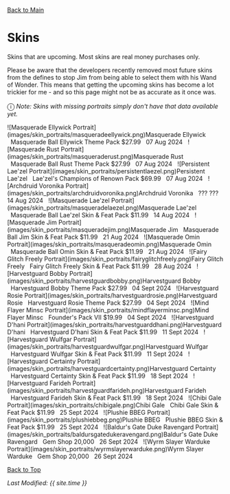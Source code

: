 [Back to Main](index.md)

# Skins

Skins that are upcoming. Most skins are real money purchases only.

Please be aware that the developers recently removed most future skins from the defines to stop Jim from being able to select them with his Wand of Wonder. This means that getting the upcoming skins has become a lot trickier for me - and so this page might not be as accurate as it once was.

<span style="font-size:1.2em;">ⓘ</span> *Note: Skins with missing portraits simply don't have that data available yet.*

<span class="skinTableColumn">
    <span class="skinTableRow">
        <span class="skinTableIcon">
            ![Masquerade Ellywick Portrait](images/skin_portraits/masqueradeellywick.png)Masquerade Ellywick
        </span>
        <span class="skinTableSource">
            <span style="margin-left: 8px;">Masquerade Ball Ellywick Theme Pack</span>
        </span>
        <span class="skinTableCost">
            <span style="margin-right: 8px;">$27.99</span>
        </span>
        <span class="skinTableDate">
            <span style="margin-right: 8px;">07 Aug 2024</span>
        </span>
    </span>
    <span class="skinTableRow">
        <span class="skinTableIcon">
            ![Masquerade Rust Portrait](images/skin_portraits/masqueraderust.png)Masquerade Rust
        </span>
        <span class="skinTableSource">
            <span style="margin-left: 8px;">Masquerade Ball Rust Theme Pack</span>
        </span>
        <span class="skinTableCost">
            <span style="margin-right: 8px;">$27.99</span>
        </span>
        <span class="skinTableDate">
            <span style="margin-right: 8px;">07 Aug 2024</span>
        </span>
    </span>
    <span class="skinTableRow">
        <span class="skinTableIcon">
            ![Persistent Lae'zel Portrait](images/skin_portraits/persistentlaezel.png)Persistent Lae'zel
        </span>
        <span class="skinTableSource">
            <span style="margin-left: 8px;">Lae'zel's Champions of Renown Pack</span>
        </span>
        <span class="skinTableCost">
            <span style="margin-right: 8px;">$69.99</span>
        </span>
        <span class="skinTableDate">
            <span style="margin-right: 8px;">07 Aug 2024</span>
        </span>
    </span>
    <span class="skinTableRow">
        <span class="skinTableIcon">
            ![Archdruid Voronika Portrait](images/skin_portraits/archdruidvoronika.png)Archdruid Voronika
        </span>
        <span class="skinTableSource">
            <span style="margin-left: 8px;">???</span>
        </span>
        <span class="skinTableCost">
            <span style="margin-right: 8px;">???</span>
        </span>
        <span class="skinTableDate">
            <span style="margin-right: 8px;">14 Aug 2024</span>
        </span>
    </span>
    <span class="skinTableRow">
        <span class="skinTableIcon">
            ![Masquerade Lae'zel Portrait](images/skin_portraits/masqueradelaezel.png)Masquerade Lae'zel
        </span>
        <span class="skinTableSource">
            <span style="margin-left: 8px;">Masquerade Ball Lae'zel Skin & Feat Pack</span>
        </span>
        <span class="skinTableCost">
            <span style="margin-right: 8px;">$11.99</span>
        </span>
        <span class="skinTableDate">
            <span style="margin-right: 8px;">14 Aug 2024</span>
        </span>
    </span>
    <span class="skinTableRow">
        <span class="skinTableIcon">
            ![Masquerade Jim Portrait](images/skin_portraits/masqueradejim.png)Masquerade Jim
        </span>
        <span class="skinTableSource">
            <span style="margin-left: 8px;">Masquerade Ball Jim Skin & Feat Pack</span>
        </span>
        <span class="skinTableCost">
            <span style="margin-right: 8px;">$11.99</span>
        </span>
        <span class="skinTableDate">
            <span style="margin-right: 8px;">21 Aug 2024</span>
        </span>
    </span>
    <span class="skinTableRow">
        <span class="skinTableIcon">
            ![Masquerade Omin Portrait](images/skin_portraits/masqueradeomin.png)Masquerade Omin
        </span>
        <span class="skinTableSource">
            <span style="margin-left: 8px;">Masquerade Ball Omin Skin & Feat Pack</span>
        </span>
        <span class="skinTableCost">
            <span style="margin-right: 8px;">$11.99</span>
        </span>
        <span class="skinTableDate">
            <span style="margin-right: 8px;">21 Aug 2024</span>
        </span>
    </span>
    <span class="skinTableRow">
        <span class="skinTableIcon">
            ![Fairy Glitch Freely Portrait](images/skin_portraits/fairyglitchfreely.png)Fairy Glitch Freely
        </span>
        <span class="skinTableSource">
            <span style="margin-left: 8px;">Fairy Glitch Freely Skin & Feat Pack</span>
        </span>
        <span class="skinTableCost">
            <span style="margin-right: 8px;">$11.99</span>
        </span>
        <span class="skinTableDate">
            <span style="margin-right: 8px;">28 Aug 2024</span>
        </span>
    </span>
    <span class="skinTableRow">
        <span class="skinTableIcon">
            ![Harvestguard Bobby Portrait](images/skin_portraits/harvestguardbobby.png)Harvestguard Bobby
        </span>
        <span class="skinTableSource">
            <span style="margin-left: 8px;">Harvestguard Bobby Theme Pack</span>
        </span>
        <span class="skinTableCost">
            <span style="margin-right: 8px;">$27.99</span>
        </span>
        <span class="skinTableDate">
            <span style="margin-right: 8px;">04 Sept 2024</span>
        </span>
    </span>
    <span class="skinTableRow">
        <span class="skinTableIcon">
            ![Harvestguard Rosie Portrait](images/skin_portraits/harvestguardrosie.png)Harvestguard Rosie
        </span>
        <span class="skinTableSource">
            <span style="margin-left: 8px;">Harvestguard Rosie Theme Pack</span>
        </span>
        <span class="skinTableCost">
            <span style="margin-right: 8px;">$27.99</span>
        </span>
        <span class="skinTableDate">
            <span style="margin-right: 8px;">04 Sept 2024</span>
        </span>
    </span>
    <span class="skinTableRow">
        <span class="skinTableIcon">
            ![Mind Flayer Minsc Portrait](images/skin_portraits/mindflayerminsc.png)Mind Flayer Minsc
        </span>
        <span class="skinTableSource">
            <span style="margin-left: 8px;">Founder's Pack VII</span>
        </span>
        <span class="skinTableCost">
            <span style="margin-right: 8px;">$19.99</span>
        </span>
        <span class="skinTableDate">
            <span style="margin-right: 8px;">04 Sept 2024</span>
        </span>
    </span>
    <span class="skinTableRow">
        <span class="skinTableIcon">
            ![Harvestguard D'hani Portrait](images/skin_portraits/harvestguarddhani.png)Harvestguard D'hani
        </span>
        <span class="skinTableSource">
            <span style="margin-left: 8px;">Harvestguard D'hani Skin & Feat Pack</span>
        </span>
        <span class="skinTableCost">
            <span style="margin-right: 8px;">$11.99</span>
        </span>
        <span class="skinTableDate">
            <span style="margin-right: 8px;">11 Sept 2024</span>
        </span>
    </span>
    <span class="skinTableRow">
        <span class="skinTableIcon">
            ![Harvestguard Wulfgar Portrait](images/skin_portraits/harvestguardwulfgar.png)Harvestguard Wulfgar
        </span>
        <span class="skinTableSource">
            <span style="margin-left: 8px;">Harvestguard Wulfgar Skin & Feat Pack</span>
        </span>
        <span class="skinTableCost">
            <span style="margin-right: 8px;">$11.99</span>
        </span>
        <span class="skinTableDate">
            <span style="margin-right: 8px;">11 Sept 2024</span>
        </span>
    </span>
    <span class="skinTableRow">
        <span class="skinTableIcon">
            ![Harvestguard Certainty Portrait](images/skin_portraits/harvestguardcertainty.png)Harvestguard Certainty
        </span>
        <span class="skinTableSource">
            <span style="margin-left: 8px;">Harvestguard Certainty Skin & Feat Pack</span>
        </span>
        <span class="skinTableCost">
            <span style="margin-right: 8px;">$11.99</span>
        </span>
        <span class="skinTableDate">
            <span style="margin-right: 8px;">18 Sept 2024</span>
        </span>
    </span>
    <span class="skinTableRow">
        <span class="skinTableIcon">
            ![Harvestguard Farideh Portrait](images/skin_portraits/harvestguardfarideh.png)Harvestguard Farideh
        </span>
        <span class="skinTableSource">
            <span style="margin-left: 8px;">Harvestguard Farideh Skin & Feat Pack</span>
        </span>
        <span class="skinTableCost">
            <span style="margin-right: 8px;">$11.99</span>
        </span>
        <span class="skinTableDate">
            <span style="margin-right: 8px;">18 Sept 2024</span>
        </span>
    </span>
    <span class="skinTableRow">
        <span class="skinTableIcon">
            ![Chibi Gale Portrait](images/skin_portraits/chibigale.png)Chibi Gale
        </span>
        <span class="skinTableSource">
            <span style="margin-left: 8px;">Chibi Gale Skin & Feat Pack</span>
        </span>
        <span class="skinTableCost">
            <span style="margin-right: 8px;">$11.99</span>
        </span>
        <span class="skinTableDate">
            <span style="margin-right: 8px;">25 Sept 2024</span>
        </span>
    </span>
    <span class="skinTableRow">
        <span class="skinTableIcon">
            ![Plushie BBEG Portrait](images/skin_portraits/plushiebbeg.png)Plushie BBEG
        </span>
        <span class="skinTableSource">
            <span style="margin-left: 8px;">Plushie BBEG Skin & Feat Pack</span>
        </span>
        <span class="skinTableCost">
            <span style="margin-right: 8px;">$11.99</span>
        </span>
        <span class="skinTableDate">
            <span style="margin-right: 8px;">25 Sept 2024</span>
        </span>
    </span>
    <span class="skinTableRow">
        <span class="skinTableIcon">
            ![Baldur's Gate Duke Ravengard Portrait](images/skin_portraits/baldursgatedukeravengard.png)Baldur's Gate Duke Ravengard
        </span>
        <span class="skinTableSource">
            <span style="margin-left: 8px;">Gem Shop</span>
        </span>
        <span class="skinTableCost">
            <span style="margin-right: 8px;">20,000</span>
        </span>
        <span class="skinTableDate">
            <span style="margin-right: 8px;">26 Sept 2024</span>
        </span>
    </span>
    <span class="skinTableRow">
        <span class="skinTableIcon">
            ![Wyrm Slayer Warduke Portrait](images/skin_portraits/wyrmslayerwarduke.png)Wyrm Slayer Warduke
        </span>
        <span class="skinTableSource">
            <span style="margin-left: 8px;">Gem Shop</span>
        </span>
        <span class="skinTableCost">
            <span style="margin-right: 8px;">20,000</span>
        </span>
        <span class="skinTableDate">
            <span style="margin-right: 8px;">26 Sept 2024</span>
        </span>
    </span>
</span>

[Back to Top](#top)

*Last Modified: {{ site.time }}*